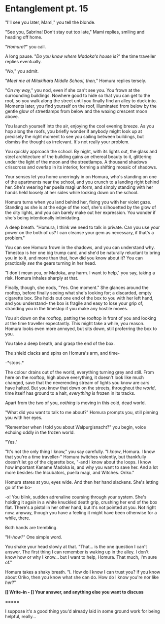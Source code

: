 # Entanglement pt. 15

"I'll see you later, Mami," you tell the blonde.

"See you, Sabrina! Don't stay out too late," Mami replies, smiling and heading off home.

"*Homura?*" you call.

A long pause. "*Do you know where Madoka's house is?*" the time traveller replies eventually.

"*No,*" you admit.

"*Meet me at Mitakihara Middle School, then,*" Homura replies tersely.

"*On my way,*" you nod, even if she can't see you. You frown at the surrounding buildings. Nowhere good to hide so that you can get to the roof, so you walk along the street until you finally find an alley to duck into. Moments later, you find yourself on the roof, illuminated from below by the gentle glow of streetlamps from below and the waxing crescent moon above.

You launch yourself into the air, enjoying the cool evening breeze. As you hop along the roofs, you briefly wonder if anybody might look up at precisely the right moment to see you sailing between buildings, but dismiss the thought as irrelevant. It's not really your problem.

You quickly approach the school. By night, with its lights out, the glass and steel architecture of the building gains an ethereal beauty to it, glittering under the light of the moon and the streetlamps. A thousand shadows crisscross and overlap in its interior, forming a shifting mosaic of shadows.

Your senses let you home unerringly in on Homura, who's standing on one of the apartments near the school, and you crunch to a landing right behind her. She's wearing her puella magi uniform, and simply standing with her hands held loosely at her sides while looking down on the school.

Homura turns when you land behind her, fixing you with her violet gaze. Standing as she is at the edge of the roof, she's silhouetted by the glow of the city lights, and you can barely make out her expression. You wonder if she's being intentionally intimidating.

A deep breath. "Homura, I think we need to talk in private. Can you use your power on the both of us? I can cleanse your gem as necessary, if that's a problem."

You can see Homura frown in the shadows, and you can understand why. Timestop is her one big trump card, and she'd be naturally reluctant to bring you in to it, and more than that, how did you know about it? You can practically *see* the gears turning in her head.

"I don't mean you, or Madoka, any harm. I want to help," you say, taking a risk. Homura inhales sharply at that.

Finally, though, she nods, "Yes. One moment." She glances around the rooftop, before finally seeing what she's looking for; a discarded, empty cigarette box. She holds out one end of the box to you with her left hand, and you understand- the box is fragile and easy to lose your grip of, stranding you in the timestop if you make any hostile moves.

You sit down on the rooftop, patting the rooftop in front of you and looking at the time traveller expectantly. This might take a while, you reason. Homura looks even more annoyed, but sits down, still proferring the box to you.

You take a deep breath, and grasp the end of the box.

The shield clacks and spins on Homura's arm, and time-

\-\*stops.\*​

The colour drains out of the world, everything turning grey and still. From here on the rooftop, high above everything, it doesn't look like much changed, save that the neverending stream of lights you know are cars have halted. But you know that down on the streets, throughout the *world*, time itself has ground to a halt, *everything* is frozen in its tracks.

Apart from the two of you, *nothing* is moving in this cold, dead world.

"What did you want to talk to me about?" Homura prompts you, still pinning you with her eyes.

"Remember when I told you about Walpurgisnacht?" you begin, voice echoing oddly in the frozen world.

"Yes."

"It's not the only thing I know," you say carefully. "I *know*, Homura. I know that you're a time traveller-" Homura twitches violently, but thankfully doesn't let go of the cigarette box, "-and I know about the loops. I know how important Kaname Madoka is, and why you want to save her. And a lot more besides: the Incubators, puella magi, and Witches. Oriko."

Homura stares at you, eyes wide. And then her hand slackens. She's letting go of the bo-

\-x! You blink, sudden adrenaline coursing through your system. She's holding it again in a white knuckled death grip, crushing her end of the box flat. There's a pistol in her other hand, but it's not pointed at you. Not right now, anyway, though you have a feeling it might have been otherwise for a while, there.

Both hands are trembling.

"H-*how?*" One simple word.

You shake your head slowly at that. "That... is the one question I can't answer. The first thing I can remember is waking up in the alley. I don't know how or why I know\... but I want to help, Homura. That much, I'm sure of."

Homura takes a shaky breath. "I. How do I know I can trust you? If you know about Oriko, then you know what she can do. How do I know you're nor like *her*?"

**\[] Write-in
\- \[] Your answer, and anything else you want to discuss**

\=====​

I suppose it's a good thing you'd already laid in some ground work for being helpful, really...
